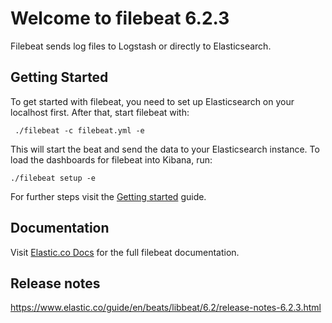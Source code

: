 # Welcome to filebeat 6.2.3

Filebeat sends log files to Logstash or directly to Elasticsearch.

## Getting Started

To get started with filebeat, you need to set up Elasticsearch on your localhost first. After that, start filebeat with:

     ./filebeat -c filebeat.yml -e

This will start the beat and send the data to your Elasticsearch instance. To load the dashboards for filebeat into Kibana, run:

    ./filebeat setup -e

For further steps visit the [Getting started](https://www.elastic.co/guide/en/beats/filebeat/6.2/filebeat-getting-started.html) guide.

## Documentation

Visit [Elastic.co Docs](https://www.elastic.co/guide/en/beats/filebeat/6.2/index.html) for the full filebeat documentation.

## Release notes

https://www.elastic.co/guide/en/beats/libbeat/6.2/release-notes-6.2.3.html
